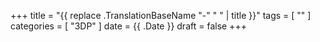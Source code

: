 +++
title      = "{{ replace .TranslationBaseName "-" " " | title }}"
tags       = [ "" ]
categories = [ "3DP" ]
date       = {{ .Date }}
draft      = false
+++
